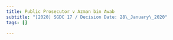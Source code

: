 ```yaml
---
title: Public Prosecutor v Azman bin Awab
subtitle: "[2020] SGDC 17 / Decision Date: 28\_January\_2020"
tags: []

---
```

